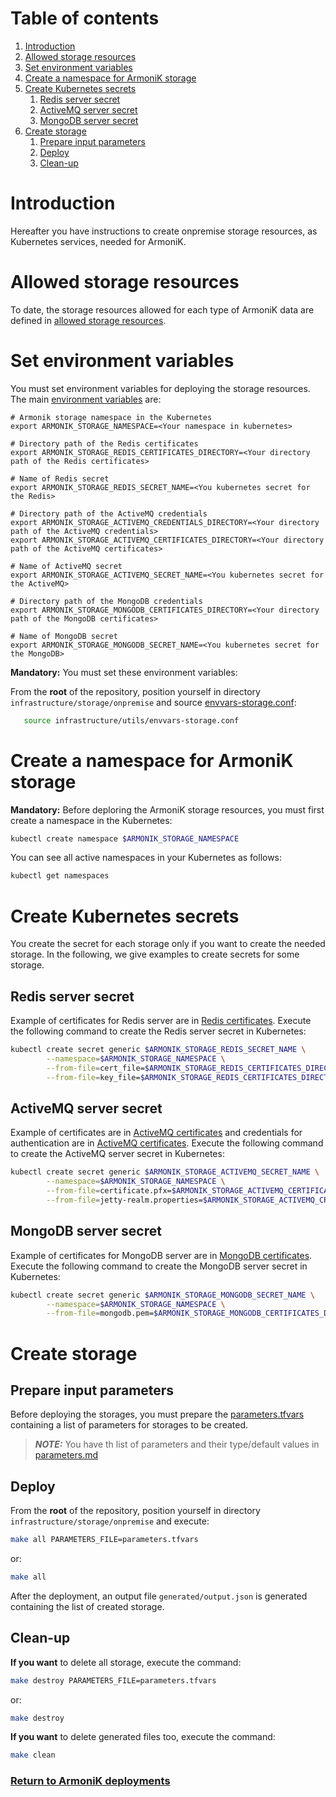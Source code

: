 # Table of contents

1. [Introduction](#introduction)
2. [Allowed storage resources](#allowed-storage-resources)
3. [Set environment variables](#set-environment-variables)
4. [Create a namespace for ArmoniK storage](#create-a-namespace-for-armonik-storage)
5. [Create Kubernetes secrets](#create-kubernetes-secrets)
    1. [Redis server secret](#redis-server-secret)
    2. [ActiveMQ server secret](#activemq-server-secret)
    3. [MongoDB server secret](#mongodb-server-secret)
6. [Create storage](#create-storage)
    1. [Prepare input parameters](#prepare-input-parameters)
    2. [Deploy](#deploy)
    3. [Clean-up](#clean-up)

# Introduction

Hereafter you have instructions to create onpremise storage resources, as Kubernetes services, needed for ArmoniK.

# Allowed storage resources

To date, the storage resources allowed for each type of ArmoniK data are defined
in [allowed storage resources](../../modules/needed-storage/storage_for_each_armonik_data.tf).

# Set environment variables

You must set environment variables for deploying the storage resources. The
main [environment variables](../../utils/envvars-storage.conf) are:

```buildoutcfg
# Armonik storage namespace in the Kubernetes
export ARMONIK_STORAGE_NAMESPACE=<Your namespace in kubernetes>

# Directory path of the Redis certificates
export ARMONIK_STORAGE_REDIS_CERTIFICATES_DIRECTORY=<Your directory path of the Redis certificates>
    
# Name of Redis secret
export ARMONIK_STORAGE_REDIS_SECRET_NAME=<You kubernetes secret for the Redis>

# Directory path of the ActiveMQ credentials
export ARMONIK_STORAGE_ACTIVEMQ_CREDENTIALS_DIRECTORY=<Your directory path of the ActiveMQ credentials>
export ARMONIK_STORAGE_ACTIVEMQ_CERTIFICATES_DIRECTORY=<Your directory path of the ActiveMQ certificates>
    
# Name of ActiveMQ secret
export ARMONIK_STORAGE_ACTIVEMQ_SECRET_NAME=<You kubernetes secret for the ActiveMQ>

# Directory path of the MongoDB credentials
export ARMONIK_STORAGE_MONGODB_CERTIFICATES_DIRECTORY=<Your directory path of the MongoDB certificates>

# Name of MongoDB secret
export ARMONIK_STORAGE_MONGODB_SECRET_NAME=<You kubernetes secret for the MongoDB>
```

**Mandatory:** You must set these environment variables:

From the **root** of the repository, position yourself in directory `infrastructure/storage/onpremise` and
source [envvars-storage.conf](../../utils/envvars-storage.conf):

```bash
   source infrastructure/utils/envvars-storage.conf
```

# Create a namespace for ArmoniK storage

**Mandatory:** Before deploring the ArmoniK storage resources, you must first create a namespace in the Kubernetes:

```bash
kubectl create namespace $ARMONIK_STORAGE_NAMESPACE
```

You can see all active namespaces in your Kubernetes as follows:

```bash
kubectl get namespaces
```

# Create Kubernetes secrets

You create the secret for each storage only if you want to create the needed storage. In the following, we give examples
to create secrets for some storage.

## Redis server secret

Example of certificates for Redis server are in [Redis certificates](../../security/certificates). Execute the following
command to create the Redis server secret in Kubernetes:

```bash
kubectl create secret generic $ARMONIK_STORAGE_REDIS_SECRET_NAME \
        --namespace=$ARMONIK_STORAGE_NAMESPACE \
        --from-file=cert_file=$ARMONIK_STORAGE_REDIS_CERTIFICATES_DIRECTORY/cert.crt \
        --from-file=key_file=$ARMONIK_STORAGE_REDIS_CERTIFICATES_DIRECTORY/cert.key
```

## ActiveMQ server secret

Example of certificates are in [ActiveMQ certificates](../../security/certificates) and credentials for authentication
are in [ActiveMQ certificates](../../security/credentials). Execute the following command to create the ActiveMQ server
secret in Kubernetes:

```bash
kubectl create secret generic $ARMONIK_STORAGE_ACTIVEMQ_SECRET_NAME \
        --namespace=$ARMONIK_STORAGE_NAMESPACE \
        --from-file=certificate.pfx=$ARMONIK_STORAGE_ACTIVEMQ_CERTIFICATES_DIRECTORY/certificate.pfx \
        --from-file=jetty-realm.properties=$ARMONIK_STORAGE_ACTIVEMQ_CREDENTIALS_DIRECTORY/jetty-realm.properties
```

## MongoDB server secret

Example of certificates for MongoDB server are in [MongoDB certificates](../../security/certificates). Execute the
following command to create the MongoDB server secret in Kubernetes:

```bash
kubectl create secret generic $ARMONIK_STORAGE_MONGODB_SECRET_NAME \
        --namespace=$ARMONIK_STORAGE_NAMESPACE \
        --from-file=mongodb.pem=$ARMONIK_STORAGE_MONGODB_CERTIFICATES_DIRECTORY/cert.pem
```

# Create storage

## Prepare input parameters

Before deploying the storages, you must prepare the [parameters.tfvars](parameters.tfvars) containing a list of
parameters for storages to be created.

> **_NOTE:_** You have th list of parameters and their type/default values in [parameters.md](parameters.md)

## Deploy

From the **root** of the repository, position yourself in directory `infrastructure/storage/onpremise` and execute:

```bash
make all PARAMETERS_FILE=parameters.tfvars 
```

or:

```bash
make all
```

After the deployment, an output file `generated/output.json` is generated containing the list of created storage.

## Clean-up

**If you want** to delete all storage, execute the command:

```bash
make destroy PARAMETERS_FILE=parameters.tfvars 
```

or:

```bash
make destroy
```

**If you want** to delete generated files too, execute the command:

```bash
make clean
```

### [Return to ArmoniK deployments](../../README.md#armonik-deployments)
